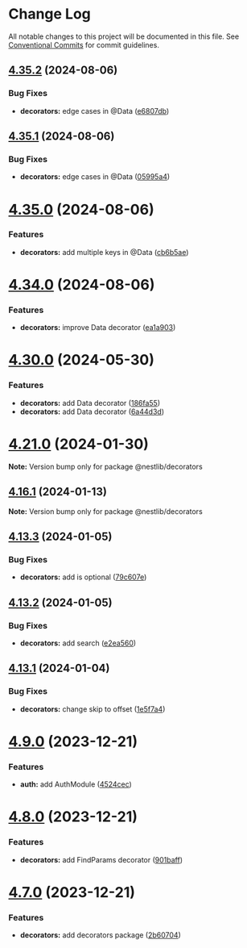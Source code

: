 # Change Log

All notable changes to this project will be documented in this file.
See [Conventional Commits](https://conventionalcommits.org) for commit guidelines.

## [4.35.2](https://github.com/lskjs/lskjs/compare/v4.35.1...v4.35.2) (2024-08-06)


### Bug Fixes

* **decorators:** edge cases in @Data ([e6807db](https://github.com/lskjs/lskjs/commit/e6807db8e266bf2396e0826542abd8986fbbeb40))





## [4.35.1](https://github.com/lskjs/lskjs/compare/v4.35.0...v4.35.1) (2024-08-06)


### Bug Fixes

* **decorators:** edge cases in @Data ([05995a4](https://github.com/lskjs/lskjs/commit/05995a465955c02512f8e616ab706d32ced7e2ed))





# [4.35.0](https://github.com/lskjs/lskjs/compare/v4.34.0...v4.35.0) (2024-08-06)


### Features

* **decorators:** add multiple keys in @Data ([cb6b5ae](https://github.com/lskjs/lskjs/commit/cb6b5aed2a0eb6696a5269bef447d03c32ae8a34))





# [4.34.0](https://github.com/lskjs/lskjs/compare/v4.33.0...v4.34.0) (2024-08-06)


### Features

* **decorators:** improve Data decorator ([ea1a903](https://github.com/lskjs/lskjs/commit/ea1a9031a98df8b8d73d6d26d74cedfeabb7c1ab))





# [4.30.0](https://github.com/lskjs/lskjs/compare/v4.29.0...v4.30.0) (2024-05-30)


### Features

* **decorators:** add Data decorator ([186fa55](https://github.com/lskjs/lskjs/commit/186fa55bc51c59d280fecd13112db5b4e778819e))
* **decorators:** add Data decorator ([6a44d3d](https://github.com/lskjs/lskjs/commit/6a44d3dec351484af4946f8eaced026a8d1c3641))





# [4.21.0](https://github.com/lskjs/lskjs/compare/v4.20.0...v4.21.0) (2024-01-30)

**Note:** Version bump only for package @nestlib/decorators





## [4.16.1](https://github.com/lskjs/lskjs/compare/v4.16.0...v4.16.1) (2024-01-13)

**Note:** Version bump only for package @nestlib/decorators





## [4.13.3](https://github.com/lskjs/lskjs/compare/v4.13.2...v4.13.3) (2024-01-05)


### Bug Fixes

* **decorators:** add is optional ([79c607e](https://github.com/lskjs/lskjs/commit/79c607ee0752898257332f8910c40dd822b50886))





## [4.13.2](https://github.com/lskjs/lskjs/compare/v4.13.1...v4.13.2) (2024-01-05)


### Bug Fixes

* **decorators:** add search ([e2ea560](https://github.com/lskjs/lskjs/commit/e2ea56071aeaaaca0eefdf85b07158191a048dd4))





## [4.13.1](https://github.com/lskjs/lskjs/compare/v4.13.0...v4.13.1) (2024-01-04)


### Bug Fixes

* **decorators:** change skip to offset ([1e5f7a4](https://github.com/lskjs/lskjs/commit/1e5f7a4d48b8b544bc9060974353bd6d41db847b))





# [4.9.0](https://github.com/lskjs/lskjs/compare/v4.8.1...v4.9.0) (2023-12-21)


### Features

* **auth:** add AuthModule ([4524cec](https://github.com/lskjs/lskjs/commit/4524cec454735f62f3083d50061fa62f9ce5ae99))





# [4.8.0](https://github.com/lskjs/lskjs/compare/v4.7.0...v4.8.0) (2023-12-21)


### Features

* **decorators:** add FindParams decorator ([901baff](https://github.com/lskjs/lskjs/commit/901baffd13e9205c7ba9bf336556a073dba48a4a))





# [4.7.0](https://github.com/lskjs/lskjs/compare/v4.6.0...v4.7.0) (2023-12-21)


### Features

* **decorators:** add decorators package ([2b60704](https://github.com/lskjs/lskjs/commit/2b607042143525c4e1d3ae645a2cd743fa35ae58))
